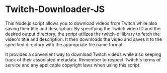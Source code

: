 # Twitch-Downloader-JS

This Node.js script allows you to download videos from Twitch while also saving their title and description. By specifying the Twitch video ID and the desired output directory, the script utilizes the twitch-dl library to fetch the video's title and description. It then downloads the video and saves it to the specified directory with the appropriate file name format. 

It provides a convenient way to download Twitch videos while also keeping track of their associated metadata. Remember to respect Twitch's terms of service and any applicable copyright laws when using this script.
